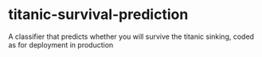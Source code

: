 # titanic-survival-prediction
A classifier that predicts whether you will survive the titanic sinking, coded as for deployment in production
